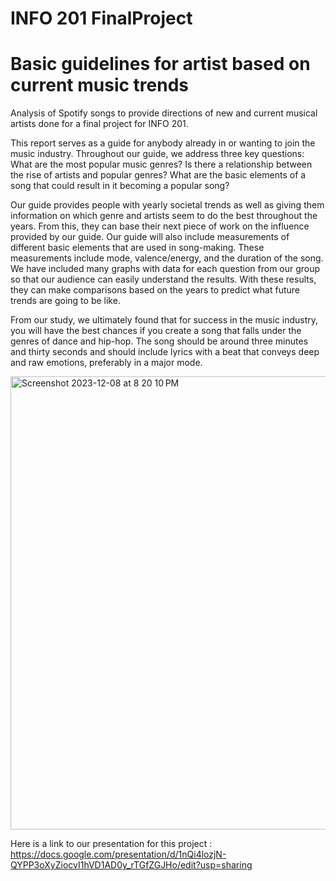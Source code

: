 # INFO 201 FinalProject

# Basic guidelines for artist based on current music trends
Analysis of Spotify songs to provide directions of new and current musical artists done for a final project for INFO 201. 

This report serves as a guide for anybody already in or wanting to join the music industry. Throughout our guide, we address three key questions: What are the most popular music genres? Is there a relationship between the rise of artists and popular genres? What are the basic elements of a song that could result in it becoming a popular song?

Our guide provides people with yearly societal trends as well as giving them information on which genre and artists seem to do the best throughout the years. From this, they can base their next piece of work on the influence provided by our guide. Our guide will also include measurements of different basic elements that are used in song-making. These measurements include mode, valence/energy, and the duration of the song. We have included many graphs with data for each question from our group so that our audience can easily understand the results. With these results, they can make comparisons based on the years to predict what future trends are going to be like.

From our study, we ultimately found that for success in the music industry, you will have the best chances if you create a song that falls under the genres of dance and hip-hop. The song should be around three minutes and thirty seconds and should include lyrics with a beat that conveys deep and raw emotions, preferably in a major mode.

<img width="725" alt="Screenshot 2023-12-08 at 8 20 10 PM" src="https://github.com/cjd2003/INFO201_FinalProject/assets/59383518/f36d22b4-619b-438e-838a-ede3ce9e5456">

Here is a link to our presentation for this project : https://docs.google.com/presentation/d/1nQi4lozjN-QYPP3oXyZiocvI1hVD1AD0y_rTGfZGJHo/edit?usp=sharing
